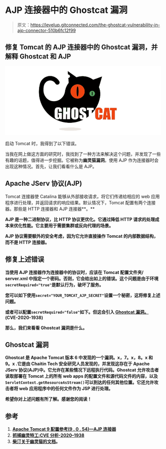 # AJP 连接器中的 Ghostcat 漏洞

> 原文：<https://levelup.gitconnected.com/the-ghostcat-vulnerability-in-ajp-connector-510b6fc12f99>

## 修复 Tomcat 的 AJP 连接器中的 Ghostcat 漏洞，并解释 Ghostcat 和 AJP

![](img/e373625287a0484e708e74bee1c5af85.png)

启动 Tomcat 时，我得到了以下错误。

当我在网上做这方面的研究时，我找到了一种方法来解决这个问题，并发现了一些有趣的话题，值得进一步挖掘。它被称为**幽灵猫漏洞**。使用 AJP 作为连接器时会出现这种情况。首先，让我们看看什么是 AJP。

## Apache JServ 协议(AJP)

Tomcat 连接器使 Catalina 能够从外部接收请求，将它们传递给相应的 web 应用程序进行处理，并返回请求的响应结果。默认情况下，Tomcat 配置有两个连接器。那些是 HTTP 连接器和 AJP 连接器**。**

**AJP 是一种二进制协议，比 HTTP 协议更优化。它通过降低 HTTP 请求的处理成本来优化性能。它主要用于需要集群或反向代理的场景。**

**AJP 协议需要额外的安全考虑，因为它允许直接操作 Tomcat 的内部数据结构，而不是 HTTP 连接器。**

## **修复上述错误**

**当使用 AJP 连接器作为连接器中的协议时，应该在 Tomcat 配置文件夹/ **server.xml** 中指定一个密码。否则，它会给出如上的错误。这个问题是由于环境`secretRequired="true"`是默认行为，破坏了服务。**

**您可以如下使用`secret="YOUR_TOMCAT_AJP_SECRET"`设置一个秘密，这将修复上述问题。**

**或者可以配置`secretRequired="false"`如下。但这会引入 [Ghostcat 漏洞。](https://cve.mitre.org/cgi-bin/cvename.cgi?name=CVE-2020-1938) (CVE-2020-1938)**

**那么，我们来看看 Ghostcat 漏洞是什么。**

## **Ghostcat 漏洞**

**Ghostcat 是 Apache Tomcat 版本 6 中发现的一个漏洞。x，7。x，8。x 和 9。x .它是由 Chaitin Tech 安全研究人员发现的，并发现这存在于 Apache JServ 协议(AJP)中。它允许在某些情况下远程执行代码。Ghostcat 允许攻击者读取部署在 Tomcat 上的所有 web apps 的配置文件和源代码文件的内容，以及`ServletContext.getResourceAsStream()`可以到达的任何其他位置。它还允许攻击者将 web 应用程序中的任何文件作为 JSP 进行处理。**

**希望你对上述问题有所了解。感谢您的阅读！**

## **参考**

1.  **[Apache Tomcat 9 配置参考(9 . 0 . 54)—AJP 连接器](https://tomcat.apache.org/tomcat-9.0-doc/config/ajp.html)**
2.  **[抓捕幽灵特工:CVE 分析-2020–1938](https://www.trendmicro.com/en_us/research/20/c/busting-ghostcat-an-analysis-of-the-apache-tomcat-vulnerability-cve-2020-1938-and-cnvd-2020-10487.html)**
3.  **[柴汀关于幽灵猫的文档](https://www.chaitin.cn/en/ghostcat)。**